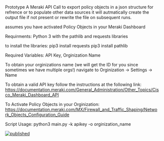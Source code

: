 Prototype
A Meraki API Call to export policy objects in a json structure for refrence or to populate other data sources
it will autmatically create the output file if not present or rewrite the file on subsequent runs.

assumes you have activated Policy Objects in your Meraki Dashboard

Requirments:
Python 3 with the pathlib and requests libraries

to install the libraries:
pip3 install requests
pip3 install pathlib

Required Variables:
API Key, Orginization Name

To obtain your orginizations name (we will get the ID for you since sometimes we have multiple orgs!) 
navigate to Orginization -> Settings -> Name

To obtain a valid API key follow the instructions at the following link:
https://documentation.meraki.com/General_Administration/Other_Topics/Cisco_Meraki_Dashboard_API

To Activate Policy Objects in your Orginization:
https://documentation.meraki.com/MX/Firewall_and_Traffic_Shaping/Network_Objects_Configuration_Guide

Script Usage:
python3 main.py -k apikey -o orginization_name


  
  [![published](https://static.production.devnetcloud.com/codeexchange/assets/images/devnet-published.svg)](https://developer.cisco.com/codeexchange/github/repo/johshea/export_Mpolicy_objects)
  
